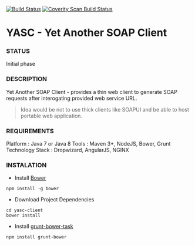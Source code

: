 [![Build Status](https://travis-ci.org/SaumilP/yasc.svg)](https://travis-ci.org/SaumilP/yasc)
<a href="https://scan.coverity.com/projects/3934">
  <img alt="Coverity Scan Build Status"
       src="https://scan.coverity.com/projects/3934/badge.svg"/>
</a>

YASC - Yet Another SOAP Client
==============================

### STATUS
Initial phase

### DESCRIPTION

Yet Another SOAP Client - provides a thin web client to generate SOAP requests after interogating provided web service URL.
> Idea would be not to use thick clients like SOAPUI and be able to host portable web application.

### REQUIREMENTS

Platform : Java 7 or Java 8
Tools : Maven 3+, NodeJS, Bower, Grunt
Technology Stack : Dropwizard, AngularJS, NGINX

### INSTALATION

- Install [Bower](http://bower.io/)
```
npm install -g bower
```
- Download Project Dependencies
```
cd yasc-client
bower install
```

- Install [grunt-bower-task](http://bower.io/docs/tools/)
```
npm install grunt-bower
```

